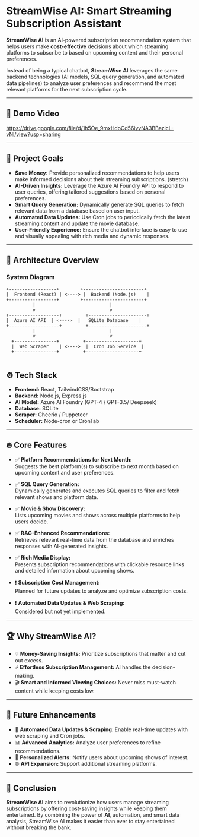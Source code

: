 # StreamWise AI: Smart Streaming Subscription Assistant

**StreamWise AI** is an AI-powered subscription recommendation system that helps users make **cost-effective** decisions about which streaming platforms to subscribe to based on upcoming content and their personal preferences. 

Instead of being a typical chatbot, **StreamWise AI** leverages the same backend technologies (AI models, SQL query generation, and automated data pipelines) to analyze user preferences and recommend the most relevant platforms for the next subscription cycle.

---
## 🎥 Demo Video
https://drive.google.com/file/d/1h5Oe_9mxHdoCd56iyyNA3BBazlcL-vNl/view?usp=sharing

---

## 🎯 Project Goals

- **Save Money:** Provide personalized recommendations to help users make informed decisions about their streaming subscriptions. (stretch)
- **AI-Driven Insights:** Leverage the Azure AI Foundry API to respond to user queries, offering tailored suggestions based on personal preferences.
- **Smart Query Generation:** Dynamically generate SQL queries to fetch relevant data from a database based on user input.
- **Automated Data Updates:** Use Cron jobs to periodically fetch the latest streaming content and update the movie database.
- **User-Friendly Experience:** Ensure the chatbot interface is easy to use and visually appealing with rich media and dynamic responses.

---

## 📖 Architecture Overview

### **System Diagram**

```plaintext
+------------------+        +-----------------------+
|  Frontend (React) | <----> |  Backend (Node.js)    |
+------------------+        +-----------------------+
          |                            |
          v                            v
+-------------------+         +----------------------+
|  Azure AI API  | <---->  |   SQLite Database    |
+-------------------+         +----------------------+
          |                            |
          v                            v
  +----------------+         +--------------------+
  |  Web Scraper    | <---->  |  Cron Job Service  |
  +----------------+         +--------------------+
  
```

## ⚙️ Tech Stack

- **Frontend:** React, TailwindCSS/Bootstrap
- **Backend:** Node.js, Express.js
- **AI Model:** Azure AI Foundry (GPT-4 / GPT-3.5/ Deepseek)
- **Database:** SQLite
- **Scraper:** Cheerio / Puppeteer
- **Scheduler:** Node-cron or CronTab

---

## 🔥 Core Features

- ✅ **Platform Recommendations for Next Month:**  
   Suggests the best platform(s) to subscribe to next month based on upcoming content and user preferences.  

- ✅ **SQL Query Generation:**  
   Dynamically generates and executes SQL queries to filter and fetch relevant shows and platform data.  

- ✅ **Movie & Show Discovery:**  
   Lists upcoming movies and shows across multiple platforms to help users decide.  

- ✅ **RAG-Enhanced Recommendations:**  
   Retrieves relevant real-time data from the database and enriches responses with AI-generated insights.  

- ✅ **Rich Media Display:**  
   Presents subscription recommendations with clickable resource links and detailed information about upcoming shows.  

- ❗ **Subscription Cost Management:**  
   Planned for future updates to analyze and optimize subscription costs.  

- ❗ **Automated Data Updates & Web Scraping:**  
   Considered but not yet implemented.
   
---

## 🏆 Why StreamWise AI?

- 💡 **Money-Saving Insights:** Prioritize subscriptions that matter and cut out excess.
- ⚡ **Effortless Subscription Management:** AI handles the decision-making.
- 🎬 **Smart and Informed Viewing Choices:** Never miss must-watch content while keeping costs low.

---

## 🎥 Future Enhancements

- 🔁 **Automated Data Updates & Scraping**: Enable real-time updates with web scraping and Cron jobs.
- 📊 **Advanced Analytics:** Analyze user preferences to refine recommendations.
- 🔔 **Personalized Alerts:** Notify users about upcoming shows of interest.
- 🌐 **API Expansion:** Support additional streaming platforms.

---

## 🔗 Conclusion

**StreamWise AI** aims to revolutionize how users manage streaming subscriptions by offering cost-saving insights while keeping them entertained. By combining the power of **AI**, automation, and smart data analysis, StreamWise AI makes it easier than ever to stay entertained without breaking the bank.

